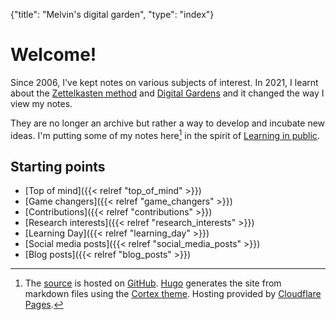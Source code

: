 {"title": "Melvin's digital garden", "type": "index"}

# Welcome!

Since 2006, I've kept notes on various subjects of interest. In 2021, I
learnt about the [Zettelkasten method](https://en.wikipedia.org/wiki/Zettelkasten) and [Digital
Gardens](https://maggieappleton.com/garden-history) and it changed the way I view my notes.

They are no longer an archive but rather a way to develop and incubate new ideas.
I'm putting some of my notes here[^bts] in the spirit of
[Learning in public](https://www.swyx.io/learn-in-public/).

## Starting points
* [Top of mind]({{< relref "top_of_mind" >}})
* [Game changers]({{< relref "game_changers" >}})
* [Contributions]({{< relref "contributions" >}})
* [Research interests]({{< relref "research_interests" >}})
* [Learning Day]({{< relref "learning_day" >}})
* [Social media posts]({{< relref "social_media_posts" >}})
* [Blog posts]({{< relref "blog_posts" >}})

[^bts]: The [source](https://github.com/melvinzhang/garden) is hosted on
[GitHub](https://github.com/). [Hugo](https://gohugo.io/) generates the site
from markdown files using the [Cortex theme](https://github.com/jethrokuan/cortex).
Hosting provided by [Cloudflare Pages](https://pages.cloudflare.com/).

